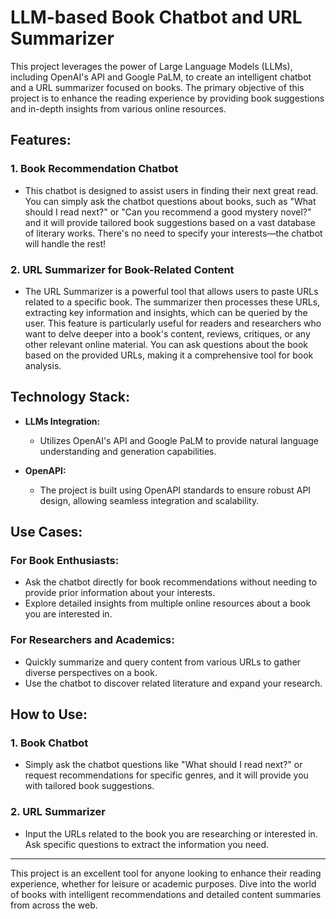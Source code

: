 # LLM-based Book Chatbot and URL Summarizer

This project leverages the power of Large Language Models (LLMs), including OpenAI's API and Google PaLM, to create an intelligent chatbot and a URL summarizer focused on books. The primary objective of this project is to enhance the reading experience by providing book suggestions and in-depth insights from various online resources.

## Features:

### 1. Book Recommendation Chatbot
- This chatbot is designed to assist users in finding their next great read. You can simply ask the chatbot questions about books, such as "What should I read next?" or "Can you recommend a good mystery novel?" and it will provide tailored book suggestions based on a vast database of literary works. There's no need to specify your interests—the chatbot will handle the rest!

### 2. URL Summarizer for Book-Related Content
- The URL Summarizer is a powerful tool that allows users to paste URLs related to a specific book. The summarizer then processes these URLs, extracting key information and insights, which can be queried by the user. This feature is particularly useful for readers and researchers who want to delve deeper into a book's content, reviews, critiques, or any other relevant online material. You can ask questions about the book based on the provided URLs, making it a comprehensive tool for book analysis.

## Technology Stack:

- **LLMs Integration:**
  - Utilizes OpenAI's API and Google PaLM to provide natural language understanding and generation capabilities.
  
- **OpenAPI:**
  - The project is built using OpenAPI standards to ensure robust API design, allowing seamless integration and scalability.

## Use Cases:

### For Book Enthusiasts:
- Ask the chatbot directly for book recommendations without needing to provide prior information about your interests.
- Explore detailed insights from multiple online resources about a book you are interested in.

### For Researchers and Academics:
- Quickly summarize and query content from various URLs to gather diverse perspectives on a book.
- Use the chatbot to discover related literature and expand your research.

## How to Use:

### 1. Book Chatbot
- Simply ask the chatbot questions like "What should I read next?" or request recommendations for specific genres, and it will provide you with tailored book suggestions.

### 2. URL Summarizer
- Input the URLs related to the book you are researching or interested in. Ask specific questions to extract the information you need.

---

This project is an excellent tool for anyone looking to enhance their reading experience, whether for leisure or academic purposes. Dive into the world of books with intelligent recommendations and detailed content summaries from across the web.
